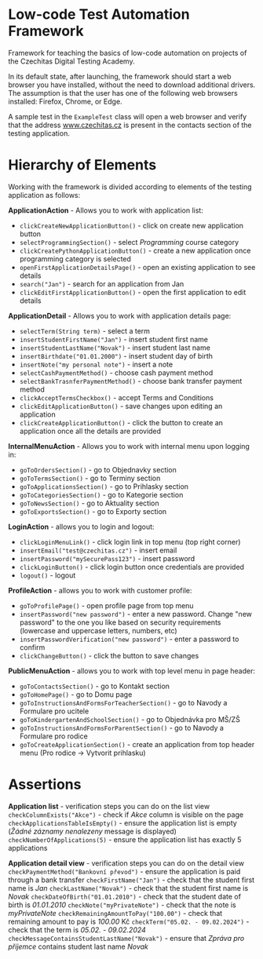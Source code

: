 # Low-code Test Automation Framework

Framework for teaching the basics of low-code automation on projects of the Czechitas Digital Testing Academy.

In its default state, after launching, the framework should start a web browser you have installed, without the need to download additional drivers. The assumption is that the user has one of the following web browsers installed: Firefox, Chrome, or Edge.

A sample test in the `ExampleTest` class will open a web browser and verify that the address www.czechitas.cz is present in the contacts section of the testing application.

# Hierarchy of Elements

Working with the framework is divided according to elements of the testing application as follows:

**ApplicationAction** - Allows you to work with application list:
- `clickCreateNewApplicationButton()` - click on create new application button
- `selectProgrammingSection()` - select _Programming_ course category
- `clickCreatePythonApplicationButton()` - create a new application once programming category is selected
- `openFirstApplicationDetailsPage()` - open an existing application to see details
- `search("Jan")` - search for an application from Jan
- `clickEditFirstApplicationButton()` - open the first application to edit details

**ApplicationDetail** - Allows you to work with application details page:
- `selectTerm(String term)` - select a term
- `insertStudentFirstName("Jan")` - insert student first name
- `insertStudentLastName("Novak")` - insert student last name
- `insertBirthdate("01.01.2000")` - insert student day of birth
- `insertNote("my personal note")` - insert a note
- `selectCashPaymentMethod()` - choose cash payment method
- `selectBankTrasnferPaymentMethod()` - choose bank transfer payment method
- `clickAcceptTermsCheckbox()` - accept Terms and Conditions
- `clickEditApplicationButton()` - save changes upon editing an application
- `clickCreateApplicationButton()` - click the button to create an application once all the details are provided

**InternalMenuAction** - Allows you to work with internal menu upon logging in:
- `goToOrdersSection()` - go to Objednavky section
- `goToTermsSection()` - go to Terminy section
- `goToApplicationsSection()` - go to Prihlasky section
- `goToCategoriesSection()` - go to Kategorie section
- `goToNewsSection()` - go to Aktuality section
- `goToExportsSection()` - go to Exporty section

**LoginAction** - allows you to login and logout:
- `clickLoginMenuLink()` - click login link in top menu (top right corner)
- `insertEmail("test@czechitas.cz")` -  insert email
- `insertPassword("mySecurePass123")` - insert password
- `clickLoginButton()` - click login button once credentials are provided
- `logout()` - logout

**ProfileAction** - allows you to work with customer profile:
- `goToProfilePage()` - open profile page from top menu
- `insertPassword("new password")` - enter a new password. Change "new password" to the one you like based on security requirements (lowercase and uppercase letters, numbers, etc)
- `insertPasswordVerification("new password")` - enter a password to confirm
- `clickChangeButton()` - click the button to save changes

**PublicMenuAction** - allows you to work with top level menu in page header:
- `goToContactsSection()` - go to Kontakt section
- `goToHomePage()` - go to Domu page
- `goToInstructionsAndFormsForTeacherSection()` - go to Navody a Formulare pro ucitele
- `goToKindergartenAndSchoolSection()` - go to Objednávka pro MŠ/ZŠ
- `goToInstructionsAndFormsForParentSection()` - go to Navody a Formulare pro rodice
- `goToCreateApplicationSection()` - create an application from top header menu (Pro rodice -> Vytvorit prihlasku)

# Assertions
**Application list** - verification steps you can do on the list view
`checkColumnExists("Akce")` - check if _Akce_ column is visible on the page
`checkApplicationsTableIsEmpty()` - ensure the application list is empty (_Žádné záznamy nenalezeny_ message is displayed)
`checkNumberOfApplications(5)` - ensure the application list has exactly 5 applications

**Application detail view** - verification steps you can do on the detail view
`checkPaymentMethod("Bankovní převod")` - ensure the application is paid through a bank transfer
`checkFirstName("Jan")` - check that the student first name is _Jan_
`checkLastName("Novak")` - check that the student first name is _Novak_
`checkDateOfBirth("01.01.2010")` - check that the student date of birth is _01.01.2010_
`checkNote("myPrivateNote")` - check that the note is _myPrivateNote_
`checkRemainingAmountToPay("100.00")` - check that remaining amount to pay is _100.00_ Kč
`checkTerm("05.02. - 09.02.2024")` - check that the term is _05.02. - 09.02.2024_
`checkMessageContainsStudentLastName("Novak")` - ensure that _Zpráva pro příjemce_ contains student last name _Novak_
